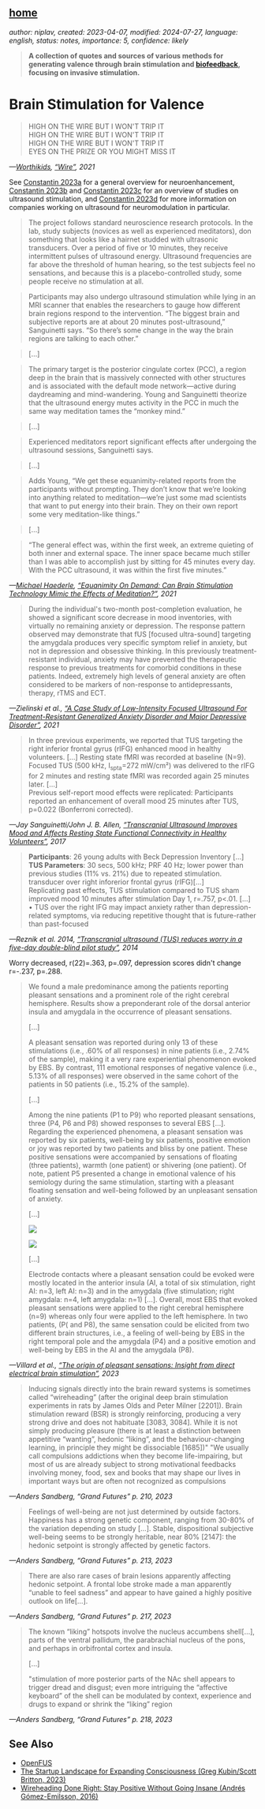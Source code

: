[home](./index.md)
-------------------

*author: niplav, created: 2023-04-07, modified: 2024-07-27, language: english, status: notes, importance: 5, confidence: likely*

> __A collection of quotes and sources of various
methods for generating valence through brain stimulation and
[biofeedback](https://en.wikipedia.org/wiki/Biofeedback), focusing on
invasive stimulation.__

Brain Stimulation for Valence
==============================

> HIGH ON THE WIRE BUT I WON'T TRIP IT  
> HIGH ON THE WIRE BUT I WON'T TRIP IT  
> HIGH ON THE WIRE BUT I WON'T TRIP IT  
> EYES ON THE PRIZE OR YOU MIGHT MISS IT

*—[Worthikids](https://www.youtube.com/@Worthikids/videos), [“Wire”](https://www.youtube.com/watch?v=28w4S2XWJcg), 2021*

See [Constantin
2023a](https://sarahconstantin.substack.com/p/why-should-neuroenhancement-be-possible
"Why Should Neuroenhancement Be Possible?")
for a general overview for neuroenhancement, [Constantin
2023b](https://sarahconstantin.substack.com/p/transcranial-ultrasound-neuromodulation)
and [Constantin
2023c](https://sarahconstantin.substack.com/p/transcranial-ultrasound-studies-part)
for an overview of studies on ultrasound stimulation, and [Constantin
2023d](https://sarahconstantin.substack.com/p/whos-working-on-ultrasound-neuromodulation "Who's Working on Ultrasound Neuromodulation?")
for more information on companies working on ultrasound for
neuromodulation in particular.

<!--TODO
* https://www.theguardian.com/lifeandstyle/video/2021/jun/29/hacking-enlightenment-can-ultrasound-help-you-transcend-reality
* https://consciousness.arizona.edu/sema-lab
* https://crowdfund.arizona.edu/project/20986

Companies:

* https://www.openwater.health/
* https://nurosym.com/
* https://alpha-stim.com/
* [Who's Working on Ultrasound Neuromodulation? (Sarah Constantin, 2023)](https://sarahconstantin.substack.com/p/whos-working-on-ultrasound-neuromodulation)
-->

> The project follows standard neuroscience research protocols. In
the lab, study subjects (novices as well as experienced meditators),
don something that looks like a hairnet studded with ultrasonic
transducers. Over a period of five or 10 minutes, they receive
intermittent pulses of ultrasound energy. Ultrasound frequencies are
far above the threshold of human hearing, so the test subjects feel no
sensations, and because this is a placebo-controlled study, some people
receive no stimulation at all.

> Participants may also undergo ultrasound stimulation while lying in
an MRI scanner that enables the researchers to gauge how different
brain regions respond to the intervention. “The biggest brain
and subjective reports are at about 20 minutes post-ultrasound,”
Sanguinetti says. “So there’s some change in the way the brain
regions are talking to each other.”

> […]

> The primary target is the posterior cingulate cortex (PCC), a region
deep in the brain that is massively connected with other structures and
is associated with the default mode network—active during daydreaming
and mind-wandering. Young and Sanguinetti theorize that the ultrasound
energy mutes activity in the PCC in much the same way meditation tames
the “monkey mind.”

> […]

> Experienced meditators report significant effects after undergoing
the ultrasound sessions, Sanguinetti says.

> […]

> Adds Young, “We get these equanimity-related reports from the
participants without prompting. They don’t know that we’re looking
into anything related to meditation—we’re just some mad scientists
that want to put energy into their brain. They on their own report some
very meditation-like things.”

> […]

> “The general effect was, within the first week, an extreme quieting of
both inner and external space. The inner space became much stiller than
I was able to accomplish just by sitting for 45 minutes every day. With
the PCC ultrasound, it was within the first five minutes.”

*—[Michael Haederle](https://tricycle.org/author/michaelhaederle/), [“Equanimity On Demand: Can Brain Stimulation Technology Mimic the Effects of Meditation?”](https://tricycle.org/article/brain-stimulation-meditation/), 2021*

> During the individual's two-month post-completion evaluation, he
showed a significant score decrease in mood inventories, with virtually
no remaining anxiety or depression. The response pattern observed
may demonstrate that fUS [focused ultra-sound] targeting the amygdala
produces very specific symptom relief in anxiety, but not in depression
and obsessive thinking. In this previously treatment-resistant individual,
anxiety may have prevented the therapeutic response to previous treatments
for comorbid conditions in these patients. Indeed, extremely high levels
of general anxiety are often considered to be markers of non-response
to antidepressants, therapy, rTMS and ECT.

*—Zielinski et al., [“A Case Study of Low-Intensity Focused Ultrasound For Treatment-Resistant Generalized Anxiety Disorder and Major Depressive Disorder”](./doc/stimulation/a_case_study_of_low_intensity_focused_ultrasound_for_treatment_resistant_anxiety_zielinski_et_al_2021.pdf), 2021*

> In three previous experiments, we reported that TUS targeting the
right inferior frontal gyrus (rIFG) enhanced mood in healthy volunteers. […]
Resting state fMRI was recorded at baseline (N=9). Focused TUS (500 kHz,
I<sub>spta</sub>=272 mW/cm²) was delivered to the rIFG for 2 minutes and resting
state fMRI was recorded again 25 minutes later. […]  
Previous self-report mood effects were replicated: Participants reported
an enhancement of overall mood 25 minutes after TUS, p=0.022 (Bonferroni
corrected).

*—Jay Sanguinetti/John J. B. Allen, [“Transcranial Ultrasound Improves Mood and Affects Resting State Functional Connectivity in Healthy Volunteers”](./doc/stimulation/transcranial_ultrasound_improves_mood_and_affects_sanguinetti_et_al_2017.pdf), 2017*

> __Participants__: 26 young adults with Beck Depression Inventory […]  
__TUS Parameters__: 30 secs, 500 kHz; PRF 40 Hz; lower power than previous
studies (11% vs. 21%) due to repeated stimulation.  transducer over
right inforerior frontal gyrus (rIFG)[…]  
Replicating past effects, TUS  stimulation compared to TUS sham improved
mood 10 minutes after stimulation Day 1, r=.757, p<.01. […]  
• TUS over the right IFG may impact anxiety rather than
depression-related symptoms, via reducing repetitive thought that is
future-rather than past-focused

*—Reznik et al. 2014, [“Transcranial ultrasound (TUS) reduces worry in a five-day double-blind pilot study”](./doc/stimulation/transcranial_ultrasound_reduces_worry_reznik_et_al_2014.pdf), 2014*

Worry decreased, r(22)=.363, p=.097, depression scores didn't change
r=-.237, p=.288.

> We found a male predominance among the patients reporting pleasant
sensations and a prominent role of the right cerebral hemisphere. Results
show a preponderant role of the dorsal anterior insula and amygdala in
the occurrence of pleasant sensations.
>
> […]
>
> A pleasant sensation was reported during only 13 of these stimulations
(i.e., .60% of all responses) in nine patients (i.e., 2.74% of the
sample), making it a very rare experiential phenomenon evoked by EBS. By
contrast, 111 emotional responses of negative valence (i.e., 5.13% of
all responses) were observed in the same cohort of the patients in 50
patients (i.e., 15.2% of the sample).
>
> […]
>
> Among the nine patients (P1 to P9) who reported pleasant sensations,
three (P4, P6 and P8) showed responses to several EBS […]. Regarding the
experienced phenomena, a pleasant sensation was reported by six patients,
well-being by six patients, positive emotion or joy was reported by
two patients and bliss by one patient. These positive sensations were
accompanied by sensations of floating (three patients), warmth (one
patient) or shivering (one patient). Of note, patient P5 presented a
change in emotional valence of his semiology during the same stimulation,
starting with a pleasant floating sensation and well-being followed by
an unpleasant sensation of anxiety.
>
> […]
>
> ![](./img/stimulation/electrical.png)
>
> ![](./img/stimulation/stimulate_here.png)
>
> […]
>
> Electrode contacts where a pleasant sensation could be evoked were
mostly located in the anterior insula (AI, a total of six stimulation,
right AI: n=3, left AI: n=3) and in the amygdala (five stimulation; right
amygdala: n=4, left amygdala: n=1) […]. Overall, most EBS that evoked
pleasant sensations were applied to the right cerebral hemisphere (n=9)
whereas only four were applied to the left hemisphere. In two patients,
(P( and P8), the same sensation could be elicited from two different brain
structures, i.e., a feeling of well-being by EBS in the right temporal
pole and the amygdala (P4) and a positive emotion and well-being by EBS
in the AI and the amygdala (P8).

*—Villard et al., [“The origin of pleasant sensations: Insight from direct electrical brain stimulation”](./doc/stimulation/the_origin_of_pleasant_sensations_villard_et_al_2023.pdf), 2023*

> Inducing signals directly into the brain reward systems
is sometimes called “wireheading” (after the original deep
brain stimulation experiments in rats by James Olds and Peter Milner
[2201]). Brain stimulation reward (BSR) is strongly reinforcing, producing
a very strong drive and does not habituate [3083, 3084]. While it is
not simply producing pleasure (there is at least a distinction between
appetitive “wanting”, hedonic “liking”, and the behaviour-changing
learning, in principle they might be dissociable [1685])" "We usually
call compulsions addictions when they become life-impairing, but most of
us are already subject to strong motivational feedbacks involving money,
food, sex and books that may shape our lives in important ways but are
often not recognized as compulsions

*—Anders Sandberg, “Grand Futures” p. 210, 2023*

> Feelings of well-being are not just determined by outside
factors. Happiness has a strong genetic component, ranging from 30-80% of
the variation depending on study […]. Stable, dispositional subjective
well-being seems to be strongly heritable, near 80% [2147]: the hedonic
setpoint is strongly affected by genetic factors.

*—Anders Sandberg, “Grand Futures” p. 213, 2023*

> There are also rare cases of brain lesions apparently affecting
hedonic setpoint. A frontal lobe stroke made a man apparently
“unable to feel sadness” and appear to have gained a highly
positive outlook on life[…].

*—Anders Sandberg, “Grand Futures” p. 217, 2023*

> The known “liking” hotspots involve the nucleus accumbens
shell[…], parts of the ventral pallidum, the parabrachial nucleus of
the pons, and perhaps in orbifrontal cortex and insula.
>
>[…]
>
> "stimulation of more posterior parts of the NAc shell appears to trigger
dread and disgust; even more intriguing the “affective keyboard” of
the shell can be modulated by context, experience and drugs to expand
or shrink the “liking” region

*—Anders Sandberg, “Grand Futures” p. 218, 2023*

See Also
---------

* [OpenFUS](https://github.com/louislva/openFUS/tree/master)
* [The Startup Landscape for Expanding Consciousness (Greg Kubin/Scott Britton, 2023)](https://scottbritton.substack.com/p/the-startup-landscape-for-expanding)
* [Wireheading Done Right: Stay Positive Without Going Insane (Andrés Gómez-Emilsson, 2016)](https://qualiacomputing.com/2016/08/20/wireheading_done_right/)
